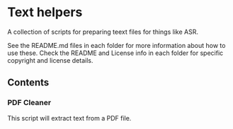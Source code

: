 # Text helpers

A collection of scripts for preparing teext files for things like ASR.

See the README.md files in each folder for more information about how to use these. Check the README and License info in each folder for specific copyright and license details.


## Contents

### PDF Cleaner

This script will extract text from a PDF file.
